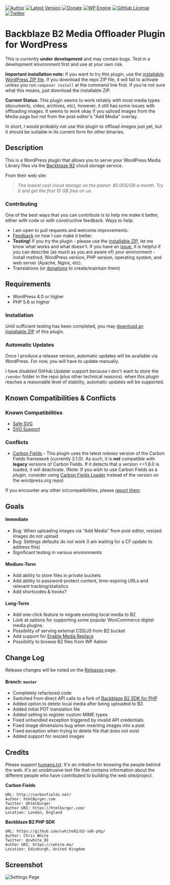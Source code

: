 [![Author](https://img.shields.io/badge/author-Daniel%20M.%20Hendricks-blue.svg?colorB=9900cc )](https://www.danhendricks.com)
[![Latest Version](https://img.shields.io/github/release/dmhendricks/backblaze-media-offloader.svg)](https://github.com/dmhendricks/backblaze-media-offloader/releases)
[![Donate](https://img.shields.io/badge/Donate-PayPal-green.svg)](https://paypal.me/danielhendricks)
[![WP Engine](https://img.shields.io/badge/WP%20Engine-Compatible-orange.svg)](http://bit.ly/WPEnginePlans)
[![GitHub License](https://img.shields.io/badge/license-GPLv2-yellow.svg)](https://raw.githubusercontent.com/dmhendricks/backblaze-media-offloader/master/LICENSE)
[![Twitter](https://img.shields.io/twitter/url/https/github.com/dmhendricks/backblaze-media-offloader.svg?style=social)](https://twitter.com/danielhendricks)

# Backblaze B2 Media Offloader Plugin for WordPress

This is currently **under development** and may contain bugs. Test in a development environment first and use at your own risk.

**Important installation note:** If you want to try this plugin, use the [installable WordPress ZIP file](#installation). If you download the repo ZIP file, it will fail to activate unless you run `composer install` at the command line first. If you're not sure what this means, just download the installable ZIP.

**Current Status:** This plugin seems to work reliably with most media types (documents, video, archives, etc), however, it still has some issues with offloading images. It seems to work okay if you upload images from the Media page but not from the post editor's "Add Media" overlay.

In short, I would probably not use this plugin to offload _images_ just yet, but it should be suitable in its current form for other binaries.

## Description

This is a WordPress plugin that allows you to serve your WordPress Media Library files via the [Backblaze B2](https://www.backblaze.com/b2/cloud-storage.html#af9kre) cloud storage service.

From their web site:

> *The lowest cost cloud storage on the planet: $0.005/GB a month. Try it and get the first 10 GB free on us.*

### Contributing

One of the best ways that you can contribute is to help me make it better, either with code or with constructive feedback. Ways to help:

* I am open to pull requests and welcome improvements.
* [Feedback](https://github.com/dmhendricks/backblaze-media-offloader/issues) on how I can make it better.
* **Testing!** If you try the plugin - please use the [installable ZIP](#installation), let me know what works and what doesn't. If you have an [issue](https://github.com/dmhendricks/backblaze-media-offloader/issues), it is helpful if you can describe (as much as you are aware of) your environment - install method, WordPress version, PHP version, operating system, and web server (Apache, Nginx, etc).
* Translations (or [donations](https://paypal.me/danielhendricks) to create/maintain them)

## Requirements

* WordPress 4.0 or higher
* PHP 5.6 or higher

### Installation

Until sufficient testing has been completed, you may [download an installable ZIP](https://f001.backblazeb2.com/file/hendricks/projects/github/dmhendricks/backblaze-media-offloader/releases/backblaze-media-offloader.zip) of this plugin.

### Automatic Updates

Once I produce a release version, automatic updates will be available via WordPress. For now, you will have to update manually.

I have disabled GitHub Updater support because I don't want to store the `/vendor` folder in the repo (plus other technical reasons). when this plugin reaches a reasonable level of stability, automatic updates will be supported.

## Known Compatibilities & Conflicts

### Known Compatibilities

* [Safe SVG](https://wordpress.org/plugins/safe-svg/)
* [SVG Support](https://wordpress.org/plugins/svg-support/)

### Conflicts

* [Carbon Fields](https://wordpress.org/plugins/carbon-fields/) - This plugin uses the latest _release_ version of the Carbon Fields framework (currently 2.1.0). As such, it is **_not_** compatible with **legacy** versions of Carbon Fields. If it detects that a version <=1.6.0 is loaded, it will deactivate. (Note: If you wish to use Carbon Fields as a _plugin_, consider using [Carbon Fields Loader](https://github.com/dmhendricks/carbon-fields-loader) instead of the version on the wordpress.org repo)

If you encounter any other in/compatibilities, please [report them](https://github.com/dmhendricks/backblaze-media-offloader/issues).

## Goals

#### Immediate

* Bug: When uploading images via "Add Media" from post editor, resized images do not upload
* Bug: Settings defaults do not work (I am waiting for a CF update to address this)
* Significant testing in various environments

#### Medium-Term

* Add ability to store files in private buckets
* Add ability to password-protect content, time-expiring URLs and relevant tracking/statistics
* Add shortcodes & hooks?

#### Long-Term

* Add one-click feature to migrate existing local media to B2
* Look at options for supporting some popular WooCommerce digital media plugins.
* Possibility of serving external CSS/JS from B2 bucket
* Add support for [Enable Media Replace](https://wordpress.org/plugins/enable-media-replace/)
* Possibility to browse B2 files from WP Admin

## Change Log

Release changes will be noted on the [Releases](https://github.com/dmhendricks/backblaze-media-offloader/releases) page.

#### Branch: `master`

* Completely refactored code
* Switched from direct API calls to a fork of [Backblaze B2 SDK for PHP](https://github.com/cwhite92/b2-sdk-php/)
* Added option to delete local media after being uploaded to B2.
* Added initial POT translation file
* Added setting to register custom MIME types
* Fixed unhandled exception triggered by invalid API credentials
* Fixed image dimensions bug when inserting images into a post
* Fixed exception when trying to delete file that does not exist
* Added support for resized images

## Credits

Please support [humans.txt](http://humanstxt.org/). It's an initiative for knowing the people behind the web. It's an unobtrusive text file that contains information about the different people who have contributed to building the web site/project.

**Carbon Fields**

	URL: http://carbonfields.net/
	Author: htmlBurger.com
	Twitter: @htmlburger
	Author URI: https://htmlburger.com/
	Location: London, England

**Backblaze B2 PHP SDK**

	URL: https://github.com/cwhite92/b2-sdk-php/
	Author: Chris White
	Twitter: @cwhite_92
	Author URI: https://cwhite.me/
	Location: Edinburgh, United Kingdom

## Screenshot

![Settings Page](https://raw.githubusercontent.com/dmhendricks/backblaze-media-offloader/master/assets/screenshot-1.png "Settings Page")
